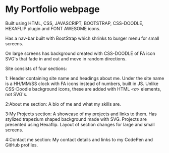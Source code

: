 # My Portfolio webpage

Built using HTML, CSS, JAVASCRIPT, BOOTSTRAP, CSS-DOODLE, HEXAFLIP plugin and FONT AWESOME icons.

Has a nav-bar built with BootStrap which shrinks to burger menu for small screens.

On large screens has background created with CSS-DOODLE of FA icon SVG's that fade in and out and move in random directions.

Site consists of four sections:

1: Header containing site name and headings about me. Under the site name is a HH/MM/SS clock with FA icons instead of numbers, built in JS. Unlike CSS-Doodle background icons, these are added with HTML *<a*> elements, not SVG's. 

2:About me section: A bio of me and what my skills are.

3:My Projects section: A showcase of my projects and links to them. Has stylized trapezium shaped background made with SVG. Projects are presented using Hexaflip. Layout of section changes for large and small screens.

4:Contact me section: My contact details and links to my CodePen and GitHub profiles. 
